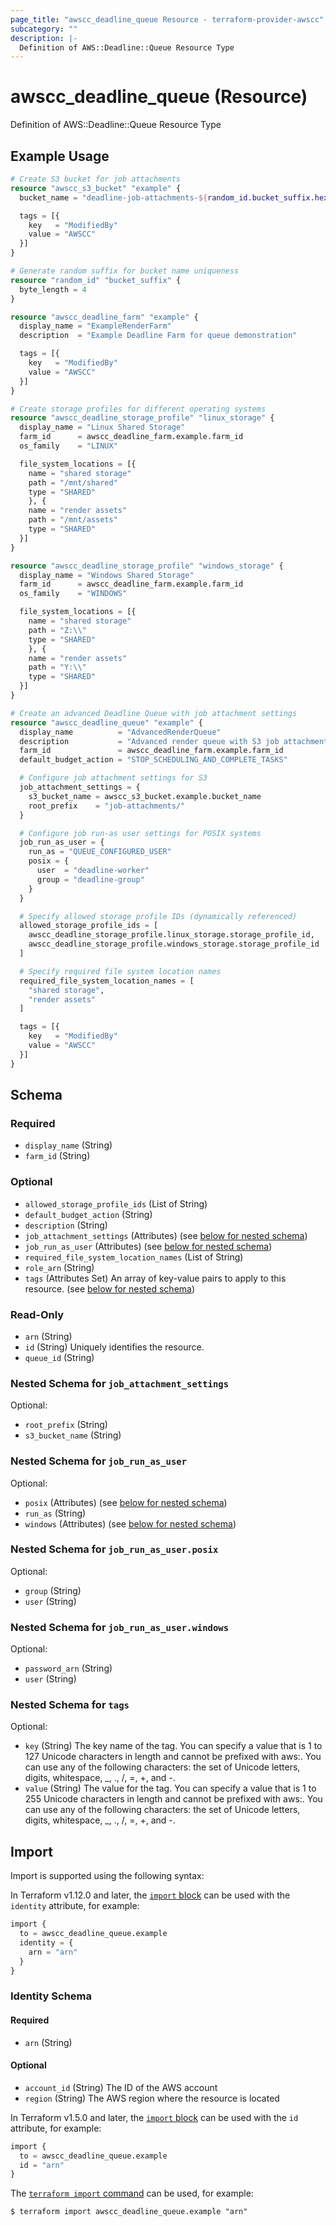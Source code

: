 ```yaml
---
page_title: "awscc_deadline_queue Resource - terraform-provider-awscc"
subcategory: ""
description: |-
  Definition of AWS::Deadline::Queue Resource Type
---
```


# awscc_deadline_queue (Resource)

Definition of AWS::Deadline::Queue Resource Type

## Example Usage

```terraform
# Create S3 bucket for job attachments
resource "awscc_s3_bucket" "example" {
  bucket_name = "deadline-job-attachments-${random_id.bucket_suffix.hex}"

  tags = [{
    key   = "ModifiedBy"
    value = "AWSCC"
  }]
}

# Generate random suffix for bucket name uniqueness
resource "random_id" "bucket_suffix" {
  byte_length = 4
}

resource "awscc_deadline_farm" "example" {
  display_name = "ExampleRenderFarm"
  description  = "Example Deadline Farm for queue demonstration"

  tags = [{
    key   = "ModifiedBy"
    value = "AWSCC"
  }]
}

# Create storage profiles for different operating systems
resource "awscc_deadline_storage_profile" "linux_storage" {
  display_name = "Linux Shared Storage"
  farm_id      = awscc_deadline_farm.example.farm_id
  os_family    = "LINUX"

  file_system_locations = [{
    name = "shared storage"
    path = "/mnt/shared"
    type = "SHARED"
    }, {
    name = "render assets"
    path = "/mnt/assets"
    type = "SHARED"
  }]
}

resource "awscc_deadline_storage_profile" "windows_storage" {
  display_name = "Windows Shared Storage"
  farm_id      = awscc_deadline_farm.example.farm_id
  os_family    = "WINDOWS"

  file_system_locations = [{
    name = "shared storage"
    path = "Z:\\"
    type = "SHARED"
    }, {
    name = "render assets"
    path = "Y:\\"
    type = "SHARED"
  }]
}

# Create an advanced Deadline Queue with job attachment settings
resource "awscc_deadline_queue" "example" {
  display_name          = "AdvancedRenderQueue"
  description           = "Advanced render queue with S3 job attachments and custom settings"
  farm_id               = awscc_deadline_farm.example.farm_id
  default_budget_action = "STOP_SCHEDULING_AND_COMPLETE_TASKS"

  # Configure job attachment settings for S3
  job_attachment_settings = {
    s3_bucket_name = awscc_s3_bucket.example.bucket_name
    root_prefix    = "job-attachments/"
  }

  # Configure job run-as user settings for POSIX systems
  job_run_as_user = {
    run_as = "QUEUE_CONFIGURED_USER"
    posix = {
      user  = "deadline-worker"
      group = "deadline-group"
    }
  }

  # Specify allowed storage profile IDs (dynamically referenced)
  allowed_storage_profile_ids = [
    awscc_deadline_storage_profile.linux_storage.storage_profile_id,
    awscc_deadline_storage_profile.windows_storage.storage_profile_id
  ]

  # Specify required file system location names
  required_file_system_location_names = [
    "shared storage",
    "render assets"
  ]

  tags = [{
    key   = "ModifiedBy"
    value = "AWSCC"
  }]
}
```

<!-- schema generated by tfplugindocs -->
## Schema

### Required

- `display_name` (String)
- `farm_id` (String)

### Optional

- `allowed_storage_profile_ids` (List of String)
- `default_budget_action` (String)
- `description` (String)
- `job_attachment_settings` (Attributes) (see [below for nested schema](#nestedatt--job_attachment_settings))
- `job_run_as_user` (Attributes) (see [below for nested schema](#nestedatt--job_run_as_user))
- `required_file_system_location_names` (List of String)
- `role_arn` (String)
- `tags` (Attributes Set) An array of key-value pairs to apply to this resource. (see [below for nested schema](#nestedatt--tags))

### Read-Only

- `arn` (String)
- `id` (String) Uniquely identifies the resource.
- `queue_id` (String)

<a id="nestedatt--job_attachment_settings"></a>
### Nested Schema for `job_attachment_settings`

Optional:

- `root_prefix` (String)
- `s3_bucket_name` (String)


<a id="nestedatt--job_run_as_user"></a>
### Nested Schema for `job_run_as_user`

Optional:

- `posix` (Attributes) (see [below for nested schema](#nestedatt--job_run_as_user--posix))
- `run_as` (String)
- `windows` (Attributes) (see [below for nested schema](#nestedatt--job_run_as_user--windows))

<a id="nestedatt--job_run_as_user--posix"></a>
### Nested Schema for `job_run_as_user.posix`

Optional:

- `group` (String)
- `user` (String)


<a id="nestedatt--job_run_as_user--windows"></a>
### Nested Schema for `job_run_as_user.windows`

Optional:

- `password_arn` (String)
- `user` (String)



<a id="nestedatt--tags"></a>
### Nested Schema for `tags`

Optional:

- `key` (String) The key name of the tag. You can specify a value that is 1 to 127 Unicode characters in length and cannot be prefixed with aws:. You can use any of the following characters: the set of Unicode letters, digits, whitespace, _, ., /, =, +, and -.
- `value` (String) The value for the tag. You can specify a value that is 1 to 255 Unicode characters in length and cannot be prefixed with aws:. You can use any of the following characters: the set of Unicode letters, digits, whitespace, _, ., /, =, +, and -.

## Import

Import is supported using the following syntax:

In Terraform v1.12.0 and later, the [`import` block](https://developer.hashicorp.com/terraform/language/import) can be used with the `identity` attribute, for example:

```terraform
import {
  to = awscc_deadline_queue.example
  identity = {
    arn = "arn"
  }
}
```

<!-- schema generated by tfplugindocs -->
### Identity Schema

#### Required

- `arn` (String)

#### Optional

- `account_id` (String) The ID of the AWS account
- `region` (String) The AWS region where the resource is located

In Terraform v1.5.0 and later, the [`import` block](https://developer.hashicorp.com/terraform/language/import) can be used with the `id` attribute, for example:

```terraform
import {
  to = awscc_deadline_queue.example
  id = "arn"
}
```

The [`terraform import` command](https://developer.hashicorp.com/terraform/cli/commands/import) can be used, for example:

```shell
$ terraform import awscc_deadline_queue.example "arn"
```